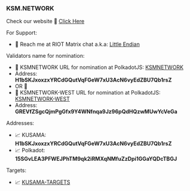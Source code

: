### KSM.NETWORK 
Check our website :link: [Click Here]

For Support:
- :satellite: Reach me at RIOT Matrix chat a.k.a: [Little Endian]

Validators name for nomination: 
- :dart: KSMNETWORK URL for nomination at PolkadotJS: [KSMNETWORK]
- Address: **H1bSKJxoxzxYRCdGQutVqFGeW7xU3AcN6vyEdZBU7Qb1rsZ**
- OR :gem:
- :dart: KSMNETWORK-WEST URL for nomination at PolkadotJS: [KSMNETWORK-WEST]
- Address: **GREVfZSgcQjmPgGfx9Y4WNfnqa9Jz96pQdHQzwMUwYcVeGa**

Addresses:
- :chart_with_upwards_trend: KUSAMA: **H1bSKJxoxzxYRCdGQutVqFGeW7xU3AcN6vyEdZBU7Qb1rsZ**
- :chart_with_upwards_trend: Polkadot: **15SGvLEA3PFWEJPhTM9qk2iRMXqNMfuZzDpi1GGaYQDcTBGJ**

Targets:
- :chart_with_upwards_trend: [KUSAMA-TARGETS]

[Click Here]: https://ksm.network
[Little Endian]: https://matrix.to/#/@gtoocool:matrix.org
[KSMNETWORK]: https://polkadot.js.org/apps/#/staking?filter=KSMNETWORK&rpc=wss://kusama-rpc.polkadot.io/
[KSMNETWORK-WEST]: https://polkadot.js.org/apps/#/staking?filter=KSMNETWORK-WEST&rpc=wss://kusama-rpc.polkadot.io
[KUSAMA-TARGETS]: https://polkadot.js.org/apps/?filter=KSMNETWORK&rpc=wss%3A%2F%2Fkusama-rpc.polkadot.io#/staking/targets
